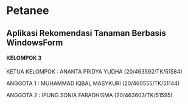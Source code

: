 # Petanee
Aplikasi Rekomendasi Tanaman Berbasis WindowsForm
--------------------------------------------------------------

#### KELOMPOK 3

KETUA KELOMPOK  : ANANTA PRIDYA YUDHA (20/463592/TK/51584)

ANGGOTA 1 : MUHAMMAD IQBAL MASYKURI (20/460555/TK/51144)

ANGGOTA 2 : IPUNG SONIA FARADHISMA (20/463603/TK/51595)

